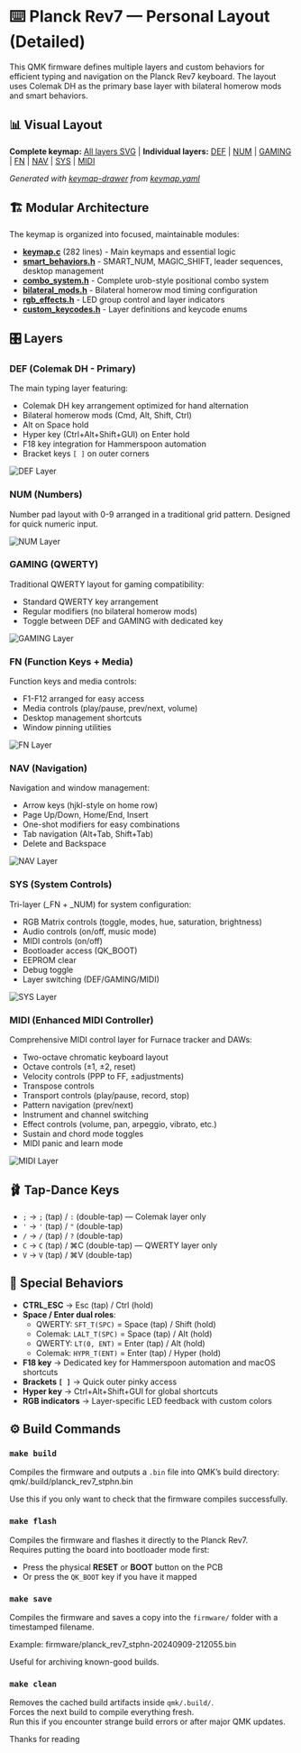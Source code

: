 # ⌨️ Planck Rev7 — Personal Layout (Detailed)

This QMK firmware defines multiple layers and custom behaviors for efficient typing and navigation on the Planck Rev7 keyboard. The layout uses Colemak DH as the primary base layer with bilateral homerow mods and smart behaviors.

## 📊 Visual Layout

**Complete keymap:** [All layers SVG](images/keymap.svg) | **Individual layers:** [DEF](images/def-layer.svg) | [NUM](images/num-layer-new.svg) | [GAMING](images/gaming-layer.svg) | [FN](images/fn-layer.svg) | [NAV](images/nav-layer-new.svg) | [SYS](images/sys-layer.svg) | [MIDI](images/midi-layer.svg)

*Generated with [keymap-drawer](https://github.com/caksoylar/keymap-drawer) from [keymap.yaml](keymap.yaml)*

## 🏗 Modular Architecture

The keymap is organized into focused, maintainable modules:
- **[keymap.c](keymap/keymap.c)** (282 lines) - Main keymaps and essential logic
- **[smart_behaviors.h](keymap/smart_behaviors.h)** - SMART_NUM, MAGIC_SHIFT, leader sequences, desktop management
- **[combo_system.h](keymap/combo_system.h)** - Complete urob-style positional combo system
- **[bilateral_mods.h](keymap/bilateral_mods.h)** - Bilateral homerow mod timing configuration
- **[rgb_effects.h](keymap/rgb_effects.h)** - LED group control and layer indicators
- **[custom_keycodes.h](keymap/custom_keycodes.h)** - Layer definitions and keycode enums

## 🎛 Layers

### DEF (Colemak DH - Primary)

The main typing layer featuring:
- Colemak DH key arrangement optimized for hand alternation
- Bilateral homerow mods (Cmd, Alt, Shift, Ctrl)
- Alt on Space hold
- Hyper key (Ctrl+Alt+Shift+GUI) on Enter hold
- F18 key integration for Hammerspoon automation
- Bracket keys `[ ]` on outer corners

![DEF Layer](images/def-layer.png)

### NUM (Numbers)

Number pad layout with 0-9 arranged in a traditional grid pattern.
Designed for quick numeric input.

![NUM Layer](images/num-layer.png)

### GAMING (QWERTY)

Traditional QWERTY layout for gaming compatibility:
- Standard QWERTY key arrangement
- Regular modifiers (no bilateral homerow mods)
- Toggle between DEF and GAMING with dedicated key

![GAMING Layer](images/gaming-layer.png)

### FN (Function Keys + Media)

Function keys and media controls:
- F1-F12 arranged for easy access
- Media controls (play/pause, prev/next, volume)
- Desktop management shortcuts
- Window pinning utilities

![FN Layer](images/fn-layer.png)

### NAV (Navigation)

Navigation and window management:
- Arrow keys (hjkl-style on home row)
- Page Up/Down, Home/End, Insert
- One-shot modifiers for easy combinations
- Tab navigation (Alt+Tab, Shift+Tab)
- Delete and Backspace

![NAV Layer](images/nav-layer.png)

### SYS (System Controls)

Tri-layer (_FN + _NUM) for system configuration:
- RGB Matrix controls (toggle, modes, hue, saturation, brightness)
- Audio controls (on/off, music mode)
- MIDI controls (on/off)
- Bootloader access (QK_BOOT)
- EEPROM clear
- Debug toggle
- Layer switching (DEF/GAMING/MIDI)

![SYS Layer](images/sys-layer.png)

### MIDI (Enhanced MIDI Controller)

Comprehensive MIDI control layer for Furnace tracker and DAWs:
- Two-octave chromatic keyboard layout
- Octave controls (±1, ±2, reset)
- Velocity controls (PPP to FF, ±adjustments)
- Transpose controls
- Transport controls (play/pause, record, stop)
- Pattern navigation (prev/next)
- Instrument and channel switching
- Effect controls (volume, pan, arpeggio, vibrato, etc.)
- Sustain and chord mode toggles
- MIDI panic and learn mode

![MIDI Layer](images/midi-layer.png)

## 🩰 Tap-Dance Keys

- `;` → `;` (tap) / `:` (double-tap) — Colemak layer only
- `'` → `'` (tap) / `"` (double-tap)  
- `/` → `/` (tap) / `?` (double-tap)  
- `C` → `C` (tap) / ⌘C (double-tap) — QWERTY layer only
- `V` → `V` (tap) / ⌘V (double-tap)  

  

## 🔑 Special Behaviors

- **CTRL_ESC** → Esc (tap) / Ctrl (hold)
- **Space / Enter dual roles**:
  - QWERTY: `SFT_T(SPC)` = Space (tap) / Shift (hold)
  - Colemak: `LALT_T(SPC)` = Space (tap) / Alt (hold)
  - QWERTY: `LT(0, ENT)` = Enter (tap) / Alt (hold)
  - Colemak: `HYPR_T(ENT)` = Enter (tap) / Hyper (hold)
- **F18 key** → Dedicated key for Hammerspoon automation and macOS shortcuts
- **Brackets `[ ]`** → Quick outer pinky access
- **Hyper key** → Ctrl+Alt+Shift+GUI for global shortcuts
- **RGB indicators** → Layer-specific LED feedback with custom colors

## ⚙️ Build Commands

### `make build`
Compiles the firmware and outputs a `.bin` file into QMK’s build directory:
qmk/.build/planck_rev7_stphn.bin

Use this if you only want to check that the firmware compiles successfully.

### `make flash`
Compiles the firmware and flashes it directly to the Planck Rev7.  
Requires putting the board into bootloader mode first:
- Press the physical **RESET** or **BOOT** button on the PCB  
- Or press the `QK_BOOT` key if you have it mapped

### `make save`
Compiles the firmware and saves a copy into the `firmware/` folder with a timestamped filename.  

Example:
firmware/planck_rev7_stphn-20240909-212055.bin

Useful for archiving known-good builds.

### `make clean`
Removes the cached build artifacts inside `qmk/.build/`.  
Forces the next build to compile everything fresh.  
Run this if you encounter strange build errors or after major QMK updates.

Thanks for reading 
